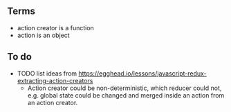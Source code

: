 ## Terms

- action creator is a function
- action is an object

## To do

- TODO list ideas from https://egghead.io/lessons/javascript-redux-extracting-action-creators
  - Action creator could be non-deterministic, which reducer could not, e.g. global state could be changed and merged inside an action from an action creator.

